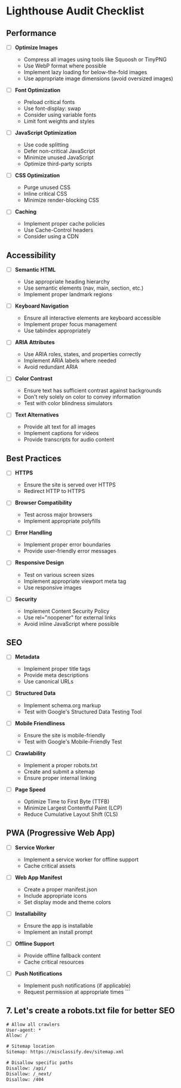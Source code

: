 # Lighthouse Audit Checklist

## Performance

- [ ] **Optimize Images**
  - Compress all images using tools like Squoosh or TinyPNG
  - Use WebP format where possible
  - Implement lazy loading for below-the-fold images
  - Use appropriate image dimensions (avoid oversized images)

- [ ] **Font Optimization**
  - Preload critical fonts
  - Use font-display: swap
  - Consider using variable fonts
  - Limit font weights and styles

- [ ] **JavaScript Optimization**
  - Use code splitting
  - Defer non-critical JavaScript
  - Minimize unused JavaScript
  - Optimize third-party scripts

- [ ] **CSS Optimization**
  - Purge unused CSS
  - Inline critical CSS
  - Minimize render-blocking CSS

- [ ] **Caching**
  - Implement proper cache policies
  - Use Cache-Control headers
  - Consider using a CDN

## Accessibility

- [ ] **Semantic HTML**
  - Use appropriate heading hierarchy
  - Use semantic elements (nav, main, section, etc.)
  - Implement proper landmark regions

- [ ] **Keyboard Navigation**
  - Ensure all interactive elements are keyboard accessible
  - Implement proper focus management
  - Use tabindex appropriately

- [ ] **ARIA Attributes**
  - Use ARIA roles, states, and properties correctly
  - Implement ARIA labels where needed
  - Avoid redundant ARIA

- [ ] **Color Contrast**
  - Ensure text has sufficient contrast against backgrounds
  - Don't rely solely on color to convey information
  - Test with color blindness simulators

- [ ] **Text Alternatives**
  - Provide alt text for all images
  - Implement captions for videos
  - Provide transcripts for audio content

## Best Practices

- [ ] **HTTPS**
  - Ensure the site is served over HTTPS
  - Redirect HTTP to HTTPS

- [ ] **Browser Compatibility**
  - Test across major browsers
  - Implement appropriate polyfills

- [ ] **Error Handling**
  - Implement proper error boundaries
  - Provide user-friendly error messages

- [ ] **Responsive Design**
  - Test on various screen sizes
  - Implement appropriate viewport meta tag
  - Use responsive images

- [ ] **Security**
  - Implement Content Security Policy
  - Use rel="noopener" for external links
  - Avoid inline JavaScript where possible

## SEO

- [ ] **Metadata**
  - Implement proper title tags
  - Provide meta descriptions
  - Use canonical URLs

- [ ] **Structured Data**
  - Implement schema.org markup
  - Test with Google's Structured Data Testing Tool

- [ ] **Mobile Friendliness**
  - Ensure the site is mobile-friendly
  - Test with Google's Mobile-Friendly Test

- [ ] **Crawlability**
  - Implement a proper robots.txt
  - Create and submit a sitemap
  - Ensure proper internal linking

- [ ] **Page Speed**
  - Optimize Time to First Byte (TTFB)
  - Minimize Largest Contentful Paint (LCP)
  - Reduce Cumulative Layout Shift (CLS)

## PWA (Progressive Web App)

- [ ] **Service Worker**
  - Implement a service worker for offline support
  - Cache critical assets

- [ ] **Web App Manifest**
  - Create a proper manifest.json
  - Include appropriate icons
  - Set display mode and theme colors

- [ ] **Installability**
  - Ensure the app is installable
  - Implement an install prompt

- [ ] **Offline Support**
  - Provide offline fallback content
  - Cache critical resources

- [ ] **Push Notifications**
  - Implement push notifications (if applicable)
  - Request permission at appropriate times
\`\`\`

## 7. Let's create a robots.txt file for better SEO

```txt file="public/robots.txt"
# Allow all crawlers
User-agent: *
Allow: /

# Sitemap location
Sitemap: https://misclassify.dev/sitemap.xml

# Disallow specific paths
Disallow: /api/
Disallow: /_next/
Disallow: /404
